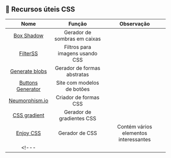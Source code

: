 ## 📖 Recursos úteis CSS

|Nome|Função|Observação|
|:----------:|:----------:|:----------:|
|[Box Shadow](https://box-shadow.art/)|Gerador de sombras em caixas||
|[FilterSS](https://xscoder.com/filterss/)|Filtros para imagens usando CSS||
|[Generate blobs](https://blobs.app/?e=6&gw=6&se=28&c=B53471&o=0)|Gerador de formas abstratas||
|[Buttons Generator](https://markodenic.com/tools/buttons-generator/)|Site com modelos de botões||
|[Neumorphism.io](https://neumorphism.io/#e0e0e0)|Criador de formas CSS||
|[CSS gradient](https://cssgradient.io/)|Gerador de gradientes CSS||
|[Enjoy CSS](https://enjoycss.com/)|Gerador de CSS| Contém vários elementos interessantes|
<!--- |[]()||| -->

